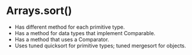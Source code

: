 # Arrays.sort()

* Has different method for each primitive type.
* Has a method for data types that implement Comparable.
* Has a method that uses a Comparator.
* Uses tuned quicksort for primitive types; tuned mergesort for objects.
